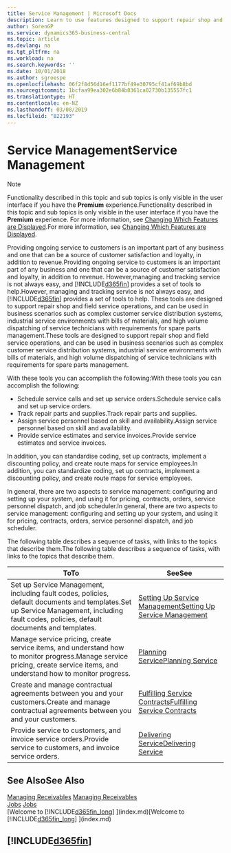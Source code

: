 ```yaml
---
title: Service Management | Microsoft Docs
description: Learn to use features designed to support repair shop and field service operations.
author: SorenGP
ms.service: dynamics365-business-central
ms.topic: article
ms.devlang: na
ms.tgt_pltfrm: na
ms.workload: na
ms.search.keywords: ''
ms.date: 10/01/2018
ms.author: sgroespe
ms.openlocfilehash: 06f2f8d56d16ef1177bf49e30795cf41af69b8bd
ms.sourcegitcommit: 1bcfaa99ea302e6b84b8361ca02730b135557fc1
ms.translationtype: HT
ms.contentlocale: en-NZ
ms.lasthandoff: 03/08/2019
ms.locfileid: "822193"
---
```

# <a name="service-management"></a><span data-ttu-id="11347-103">Service Management</span><span class="sxs-lookup"><span data-stu-id="11347-103">Service Management</span></span>
> [!NOTE]
> <span data-ttu-id="11347-104">Functionality described in this topic and sub topics is only visible in the user interface if you have the **Premium** experience.</span><span class="sxs-lookup"><span data-stu-id="11347-104">Functionality described in this topic and sub topics is only visible in the user interface if you have the **Premium** experience.</span></span> <span data-ttu-id="11347-105">For more information, see [Changing Which Features are Displayed](ui-experiences.md).</span><span class="sxs-lookup"><span data-stu-id="11347-105">For more information, see [Changing Which Features are Displayed](ui-experiences.md).</span></span>

<span data-ttu-id="11347-106">Providing ongoing service to customers is an important part of any business and one that can be a source of customer satisfaction and loyalty, in addition to revenue.</span><span class="sxs-lookup"><span data-stu-id="11347-106">Providing ongoing service to customers is an important part of any business and one that can be a source of customer satisfaction and loyalty, in addition to revenue.</span></span> <span data-ttu-id="11347-107">However,managing and tracking service is not always easy, and [!INCLUDE[d365fin](includes/d365fin_md.md)] provides a set of tools to help.</span><span class="sxs-lookup"><span data-stu-id="11347-107">However, managing and tracking service is not always easy, and [!INCLUDE[d365fin](includes/d365fin_md.md)] provides a set of tools to help.</span></span> <span data-ttu-id="11347-108">These tools are designed to support repair shop and field service operations, and can be used in business scenarios such as complex customer service distribution systems, industrial service environments with bills of materials, and high volume dispatching of service technicians with requirements for spare parts management.</span><span class="sxs-lookup"><span data-stu-id="11347-108">These tools are designed to support repair shop and field service operations, and can be used in business scenarios such as complex customer service distribution systems, industrial service environments with bills of materials, and high volume dispatching of service technicians with requirements for spare parts management.</span></span>  

 <span data-ttu-id="11347-109">With these tools you can accomplish the following:</span><span class="sxs-lookup"><span data-stu-id="11347-109">With these tools you can accomplish the following:</span></span>  

* <span data-ttu-id="11347-110">Schedule service calls and set up service orders.</span><span class="sxs-lookup"><span data-stu-id="11347-110">Schedule service calls and set up service orders.</span></span>  
* <span data-ttu-id="11347-111">Track repair parts and supplies.</span><span class="sxs-lookup"><span data-stu-id="11347-111">Track repair parts and supplies.</span></span>  
* <span data-ttu-id="11347-112">Assign service personnel based on skill and availability.</span><span class="sxs-lookup"><span data-stu-id="11347-112">Assign service personnel based on skill and availability.</span></span>  
* <span data-ttu-id="11347-113">Provide service estimates and service invoices.</span><span class="sxs-lookup"><span data-stu-id="11347-113">Provide service estimates and service invoices.</span></span>  

<span data-ttu-id="11347-114">In addition, you can standardise coding, set up contracts, implement a discounting policy, and create route maps for service employees.</span><span class="sxs-lookup"><span data-stu-id="11347-114">In addition, you can standardize coding, set up contracts, implement a discounting policy, and create route maps for service employees.</span></span>  

<span data-ttu-id="11347-115">In general, there are two aspects to service management: configuring and setting up your system, and using it for pricing, contracts, orders, service personnel dispatch, and job scheduler.</span><span class="sxs-lookup"><span data-stu-id="11347-115">In general, there are two aspects to service management: configuring and setting up your system, and using it for pricing, contracts, orders, service personnel dispatch, and job scheduler.</span></span>  

<span data-ttu-id="11347-116">The following table describes a sequence of tasks, with links to the topics that describe them.</span><span class="sxs-lookup"><span data-stu-id="11347-116">The following table describes a sequence of tasks, with links to the topics that describe them.</span></span>   

|<span data-ttu-id="11347-117">**To**</span><span class="sxs-lookup"><span data-stu-id="11347-117">**To**</span></span>|<span data-ttu-id="11347-118">**See**</span><span class="sxs-lookup"><span data-stu-id="11347-118">**See**</span></span>|  
|------------|-------------|  
|<span data-ttu-id="11347-119">Set up Service Management, including fault codes, policies, default documents and templates.</span><span class="sxs-lookup"><span data-stu-id="11347-119">Set up Service Management, including fault codes, policies, default documents and templates.</span></span>|[<span data-ttu-id="11347-120">Setting Up Service Management</span><span class="sxs-lookup"><span data-stu-id="11347-120">Setting Up Service Management</span></span>](service-setup-service.md)|  
|<span data-ttu-id="11347-121">Manage service pricing, create service items, and understand how to monitor progress.</span><span class="sxs-lookup"><span data-stu-id="11347-121">Manage service pricing, create service items, and understand how to monitor progress.</span></span>|[<span data-ttu-id="11347-122">Planning Service</span><span class="sxs-lookup"><span data-stu-id="11347-122">Planning Service</span></span>](service-plan-service.md)|  
|<span data-ttu-id="11347-123">Create and manage contractual agreements between you and your customers.</span><span class="sxs-lookup"><span data-stu-id="11347-123">Create and manage contractual agreements between you and your customers.</span></span>|[<span data-ttu-id="11347-124">Fulfilling Service Contracts</span><span class="sxs-lookup"><span data-stu-id="11347-124">Fulfilling Service Contracts</span></span>](service-fulfill-service-contracts.md)|  
|<span data-ttu-id="11347-125">Provide service to customers, and invoice service orders.</span><span class="sxs-lookup"><span data-stu-id="11347-125">Provide service to customers, and invoice service orders.</span></span>|[<span data-ttu-id="11347-126">Delivering Service</span><span class="sxs-lookup"><span data-stu-id="11347-126">Delivering Service</span></span>](service-deliver-service.md)|  

## <a name="see-also"></a><span data-ttu-id="11347-127">See Also</span><span class="sxs-lookup"><span data-stu-id="11347-127">See Also</span></span>  
<span data-ttu-id="11347-128">[Managing Receivables](receivables-manage-receivables.md) </span><span class="sxs-lookup"><span data-stu-id="11347-128">[Managing Receivables](receivables-manage-receivables.md) </span></span>  
<span data-ttu-id="11347-129">[Jobs](projects-how-create-jobs.md) </span><span class="sxs-lookup"><span data-stu-id="11347-129">[Jobs](projects-how-create-jobs.md) </span></span>  
<span data-ttu-id="11347-130">[Welcome to [!INCLUDE[d365fin_long](includes/d365fin_long_md.md)] ](index.md)</span><span class="sxs-lookup"><span data-stu-id="11347-130">[Welcome to [!INCLUDE[d365fin_long](includes/d365fin_long_md.md)] ](index.md)</span></span>

## [!INCLUDE[d365fin](includes/free_trial_md.md)]  
